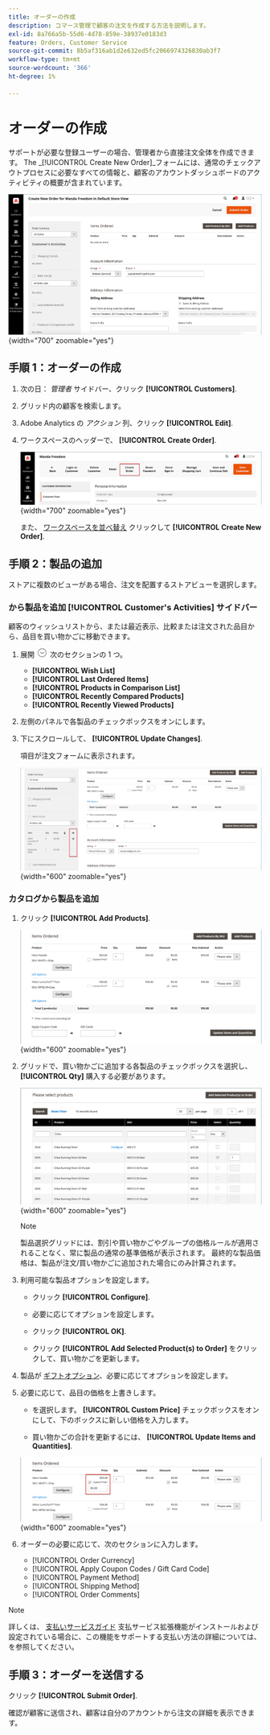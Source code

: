 ```yaml
---
title: オーダーの作成
description: コマース管理で顧客の注文を作成する方法を説明します。
exl-id: 8a766a5b-55d6-4d78-859e-38937e0183d3
feature: Orders, Customer Service
source-git-commit: 8b5af316ab1d2e632ed5fc2066974326830ab3f7
workflow-type: tm+mt
source-wordcount: '366'
ht-degree: 1%

---
```


# オーダーの作成

サポートが必要な登録ユーザーの場合、管理者から直接注文全体を作成できます。 The _[!UICONTROL Create New Order]_フォームには、通常のチェックアウトプロセスに必要なすべての情報と、顧客のアカウントダッシュボードのアクティビティの概要が含まれています。

![顧客の注文の作成](./assets/create-new-order.png){width="700" zoomable="yes"}

## 手順 1：オーダーの作成

1. 次の日： _管理者_ サイドバー、クリック **[!UICONTROL Customers]**.

1. グリッド内の顧客を検索します。

1. Adobe Analytics の _アクション_ 列、クリック **[!UICONTROL Edit]**.

1. ワークスペースのヘッダーで、 **[!UICONTROL Create Order]**.

   ![Workspace ヘッダー](./assets/order-create-buttons.png){width="700" zoomable="yes"}

   また、 [ワークスペースを並べ替え](orders.md#orders-workspace) クリックして **[!UICONTROL Create New Order]**.

## 手順 2：製品の追加

ストアに複数のビューがある場合、注文を配置するストアビューを選択します。

### から製品を追加 [!UICONTROL Customer's Activities] サイドバー

顧客のウィッシュリストから、または最近表示、比較または注文された品目から、品目を買い物かごに移動できます。

1. 展開 ![拡張セレクター](../assets/icon-display-expand.png) 次のセクションの 1 つ。

   - **[!UICONTROL Wish List]**
   - **[!UICONTROL Last Ordered Items]**
   - **[!UICONTROL Products in Comparison List]**
   - **[!UICONTROL Recently Compared Products]**
   - **[!UICONTROL Recently Viewed Products]**

1. 左側のパネルで各製品のチェックボックスをオンにします。

1. 下にスクロールして、 **[!UICONTROL Update Changes]**.

   項目が注文フォームに表示されます。

   ![買い物かごに追加](./assets/create-order-add-wishlist.png){width="600" zoomable="yes"}

### カタログから製品を追加

1. クリック **[!UICONTROL Add Products]**.

   ![製品を追加](./assets/account-add-wishlist-product.png){width="600" zoomable="yes"}

1. グリッドで、買い物かごに追加する各製品のチェックボックスを選択し、 **[!UICONTROL Qty]** 購入する必要があります。

   ![製品を選択](./assets/create-order-from-catalog.png){width="600" zoomable="yes"}

   >[!NOTE]
   >
   >製品選択グリッドには、割引や買い物かごやグループの価格ルールが適用されることなく、常に製品の通常の基準価格が表示されます。 最終的な製品価格は、製品が注文/買い物かごに追加された場合にのみ計算されます。

1. 利用可能な製品オプションを設定します。

   - クリック **[!UICONTROL Configure]**.

   - 必要に応じてオプションを設定します。

   - クリック **[!UICONTROL OK]**.

   - クリック **[!UICONTROL Add Selected Product(s) to Order]** をクリックして、買い物かごを更新します。

1. 製品が [ギフトオプション](../catalog/product-gift-options.md)、必要に応じてオプションを設定します。

1. 必要に応じて、品目の価格を上書きします。

   - を選択します。 **[!UICONTROL Custom Price]** チェックボックスをオンにして、下のボックスに新しい価格を入力します。

   - 買い物かごの合計を更新するには、 **[!UICONTROL Update Items and Quantities]**.

   ![カスタム価格](./assets/create-order-custom-price.png){width="600" zoomable="yes"}

1. オーダーの必要に応じて、次のセクションに入力します。

   - [!UICONTROL Order Currency]
   - [!UICONTROL Apply Coupon Codes / Gift Card Code]
   - [!UICONTROL Payment Method]
   - [!UICONTROL Shipping Method]
   - [!UICONTROL Order Comments]

>[!NOTE]
>
>詳しくは、 [支払いサービスガイド](https://experienceleague.adobe.com/docs/commerce-merchant-services/payment-services/create-order.html) 支払サービス拡張機能がインストールおよび設定されている場合に、この機能をサポートする支払い方法の詳細については、を参照してください。

## 手順 3：オーダーを送信する

クリック **[!UICONTROL Submit Order]**.

確認が顧客に送信され、顧客は自分のアカウントから注文の詳細を表示できます。
